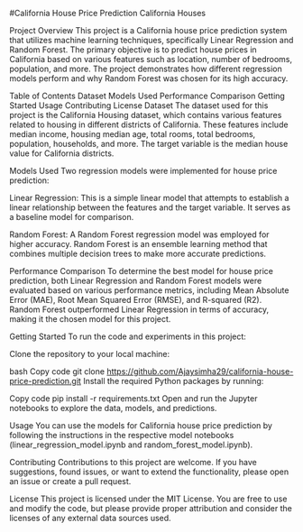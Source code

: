 #California House Price Prediction
California Houses

Project Overview
This project is a California house price prediction system that utilizes machine learning techniques, specifically Linear Regression and Random Forest. The primary objective is to predict house prices in California based on various features such as location, number of bedrooms, population, and more. The project demonstrates how different regression models perform and why Random Forest was chosen for its high accuracy.

Table of Contents
Dataset
Models Used
Performance Comparison
Getting Started
Usage
Contributing
License
Dataset
The dataset used for this project is the California Housing dataset, which contains various features related to housing in different districts of California. These features include median income, housing median age, total rooms, total bedrooms, population, households, and more. The target variable is the median house value for California districts.

Models Used
Two regression models were implemented for house price prediction:

Linear Regression: This is a simple linear model that attempts to establish a linear relationship between the features and the target variable. It serves as a baseline model for comparison.

Random Forest: A Random Forest regression model was employed for higher accuracy. Random Forest is an ensemble learning method that combines multiple decision trees to make more accurate predictions.

Performance Comparison
To determine the best model for house price prediction, both Linear Regression and Random Forest models were evaluated based on various performance metrics, including Mean Absolute Error (MAE), Root Mean Squared Error (RMSE), and R-squared (R2). Random Forest outperformed Linear Regression in terms of accuracy, making it the chosen model for this project.

Getting Started
To run the code and experiments in this project:

Clone the repository to your local machine:

bash
Copy code
git clone https://github.com/Ajaysimha29/california-house-price-prediction.git
Install the required Python packages by running:

Copy code
pip install -r requirements.txt
Open and run the Jupyter notebooks to explore the data, models, and predictions.

Usage
You can use the models for California house price prediction by following the instructions in the respective model notebooks (linear_regression_model.ipynb and random_forest_model.ipynb).

Contributing
Contributions to this project are welcome. If you have suggestions, found issues, or want to extend the functionality, please open an issue or create a pull request.

License
This project is licensed under the MIT License. You are free to use and modify the code, but please provide proper attribution and consider the licenses of any external data sources used.

